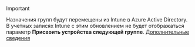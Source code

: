 >[!Important]
>Назначения групп будут перемещены из Intune в Azure Active Directory. В учетных записях Intune с этим обновлением не будет отображаться параметр **Присвоить устройства следующей группе**. [Дополнительные сведения](../deploy-use/ios-device-enrollment-program-in-microsoft-intune#changes-to-intune-group-assignments)


<!--HONumber=Jul16_HO3-->


